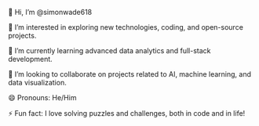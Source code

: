 👋 Hi, I’m @simonwade618

👀 I’m interested in exploring new technologies, coding, and open-source projects.

🌱 I’m currently learning advanced data analytics and full-stack development.

💞️ I’m looking to collaborate on projects related to AI, machine learning, and data visualization.

😄 Pronouns: He/Him

⚡ Fun fact: I love solving puzzles and challenges, both in code and in life!

